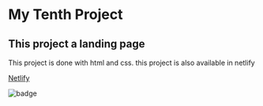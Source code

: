 # My Tenth Project

## This project a landing page

This project is done with html and css.
this project is also available in netlify

[Netlify]()

![badge]()